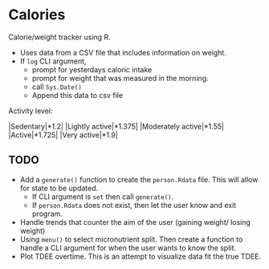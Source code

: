 # Calories

Calorie/weight tracker using R.

* Uses data from a CSV file that includes information on weight.
* If `log` CLI argument,
  * prompt for yesterdays caloric intake
  * prompt for weight that was measured in the morning.
  * call `Sys.Date()`
  * Append this data to csv file

Activity level:

|Sedentary|\*1.2|
|Lightly active|\*1.375|
|Moderately active|\*1.55|
|Active|\*1.725|
|Very active|\*1.9|

## TODO

* Add a `generate()` function to create the `person.Rdata` file. This will allow for state to be updated.
  * If CLI argument is `set` then call `generate()`.
  * If `person.Rdata` does not exist, then let the user know and exit program.
* Handle trends that counter the aim of the user (gaining weight/ losing weight)
* Using `menu()` to select micronutrient split. Then create a function to handle a CLI argument for when the user wants to know the split.
* Plot TDEE overtime. This is an attempt to visualize data fit the true TDEE.

